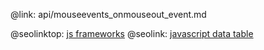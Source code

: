 @link: api/mouseevents_onmouseout_event.md

@seolinktop: [js frameworks](https://webix.com)
@seolink: [javascript data table](https://webix.com/widget/datatable/)
